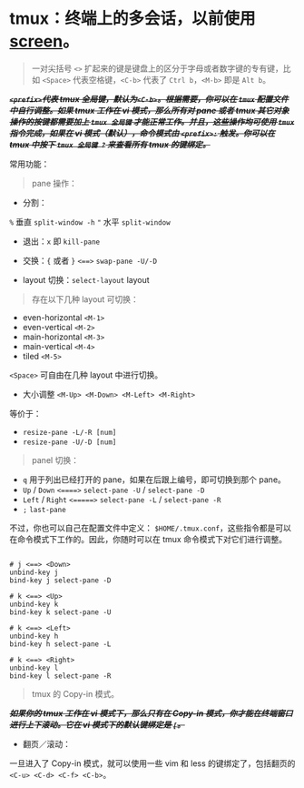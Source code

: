 <link href="../../css/style.css" rel="stylesheet" type="text/css" />


# tmux：终端上的多会话，以前使用 [screen](../other_tools.md#screen)。

> 一对尖括号 `<>` 扩起来的键是键盘上的区分于字母或者数字键的专有键，比如 `<Space>` 代表空格键，`<C-b>` 代表了 `Ctrl b`，`<M-b>` 即是 `Alt b`。

***~~`<prefix>`代表 tmux 全局键，默认为`<C-b>`。根据需要，你可以在 `tmux` 配置文件中自行调整。如果 tmux 工作在 vi 模式，那么所有对 pane 或者 tmux 其它对象操作的按键都需要加上 `tmux 全局键` 才能正常工作。并且，这些操作均可使用 `tmux` 指令完成，如果在 vi 模式（默认），命令模式由 `<prefix>:` 触发。你可以在 tmux 中按下 `tmux 全局键 ?` 来查看所有 tmux 的键绑定。~~***

常用功能：

> pane 操作：

+ 分割：

`%` 垂直 `split-window -h`
`"` 水平 `split-window`

+ 退出：`x` 即 `kill-pane`

+ 交换：`{` 或者 `}` `<==>` `swap-pane -U/-D`

+ layout 切换：`select-layout` layout

> 存在以下几种 layout 可切换：

+ even-horizontal `<M-1>`
+ even-vertical `<M-2>`
+ main-horizontal `<M-3>`
+ main-vertical `<M-4>`
+ tiled `<M-5>`


`<Space>` 可自由在几种 layout 中进行切换。

+ 大小调整 `<M-Up> <M-Down> <M-Left> <M-Right>`

等价于：

+ `resize-pane -L/-R [num]`
+ `resize-pane -U/-D [num]`

> panel 切换：

+ `q` 用于列出已经打开的 pane，如果在后跟上编号，即可切换到那个 pane。
+ `Up` / `Down` `<====>` `select-pane -U` / `select-pane -D`
+ `Left` / `Right` `<=====>` `select-pane -L` / `select-pane -R`
+ `;` `last-pane`

不过，你也可以自己在配置文件中定义： `$HOME/.tmux.conf`，这些指令都是可以在命令模式下工作的。因此，你随时可以在 tmux 命令模式下对它们进行调整。

```config

# j <==> <Down>
unbind-key j
bind-key j select-pane -D

# k <==> <Up>
unbind-key k
bind-key k select-pane -U

# k <==> <Left>
unbind-key h
bind-key h select-pane -L

# k <==> <Right>
unbind-key l
bind-key l select-pane -R

```

> tmux 的 Copy-in 模式。

***~~如果你的 tmux 工作在 vi 模式下，那么只有在 Copy-in 模式，你才能在终端窗口进行上下滚动。它在 vi 模式下的默认键绑定是 `[`。~~***

+ 翻页／滚动：

一旦进入了 Copy-in 模式，就可以使用一些 vim 和 less 的键绑定了，包括翻页的 `<C-u> <C-d> <C-f> <C-b>`。


